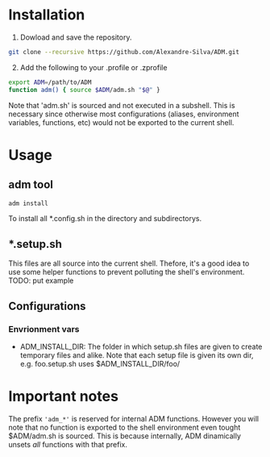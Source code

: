 # Installation
1) Dowload and save the repository.
```bash
git clone --recursive https://github.com/Alexandre-Silva/ADM.git
```

2) Add the following to your .profile or .zprofile
```bash
export ADM=/path/to/ADM
function adm() { source $ADM/adm.sh "$@" }
```

Note that 'adm.sh' is sourced and not executed in a subshell. This is necessary since otherwise most configurations (aliases, environment variables, functions, etc) would not be exported to the current shell.

# Usage

## adm tool
```bash
adm install
```
To install all *.config.sh in the directory and subdirectorys.


## *.setup.sh

This files are all source into the current shell. Thefore, it's a good idea to
use some helper functions to prevent polluting the shell's environment.
TODO: put example

## Configurations

### Envrionment vars

- ADM\_INSTALL\_DIR: The folder in which setup.sh files are given to create
  temporary files and alike. Note that each setup file is given its own dir,
  e.g. foo.setup.sh uses $ADM\_INSTALL\_DIR/foo/

# Important notes
The prefix ```'adm_*'``` is reserved for internal ADM functions. However you will note that no function is exported to the shell environment even tought $ADM/adm.sh is sourced. This is because internally, ADM dinamically unsets *all* functions with that prefix.
